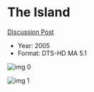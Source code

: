 # The Island

[Discussion Post](https://www.avsforum.com/threads/bass-eq-for-filtered-movies.2995212/post-58567310)

* Year: 2005
* Format: DTS-HD MA 5.1

![img 0](https://i.imgur.com/i3oJgBS.jpg)

![img 1](https://i.imgur.com/i8Q57JK.png)

